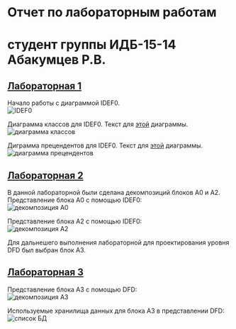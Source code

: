 # Отчет по лабораторным работам  
# студент группы ИДБ-15-14 Абакумцев Р.В.  
  
  
## [Лабораторная 1](https://github.com/stankin/design-2018/wiki/lab-1)  
Начало работы с диаграммой IDEF0.  
![IDEF0](https://github.com/AbakumtsevRoman/laba1.github.io/blob/master/%D0%BB%D0%B0%D0%B1%D0%B0%201/%D1%801.png)  

Диаграмма классов для IDEF0. Текст для [этой](https://github.com/AbakumtsevRoman/laba1.github.io/blob/master/%D0%BB%D0%B0%D0%B1%D0%B0%201/%D1%82%D0%B5%D0%BA%D1%81%D1%82%2011.txt) диаграммы.  
![диаграмма классов](https://github.com/AbakumtsevRoman/laba1.github.io/blob/master/%D0%BB%D0%B0%D0%B1%D0%B0%201/11.png)  

Диграмма прецендентов для IDEF0. Текст для [этой](https://github.com/AbakumtsevRoman/laba1.github.io/blob/master/%D0%BB%D0%B0%D0%B1%D0%B0%201/%D1%82%D0%B5%D0%BA%D1%81%D1%82%2012.txt) диаграммы.  
![диаграмма прецендентов](https://github.com/AbakumtsevRoman/laba1.github.io/blob/84b9c0e6dd9dd20f63b4430572562c1b1df67471/%D0%BB%D0%B0%D0%B1%D0%B0%201/12.png)

## [Лабораторная 2](https://github.com/stankin/design-2018/wiki/lab-2)  
В данной лабораторной были сделана декомпозиций блоков A0 и A2.  
Представление блока A0 с помощью IDEF0:  
![декомпозиция A0](https://github.com/AbakumtsevRoman/laba1.github.io/blob/master/%D0%BB%D0%B0%D0%B1%D0%B0%201/%D1%802.png)   

Представление блока A2 с помощью IDEF0:  
![декомпозиция A2](https://github.com/AbakumtsevRoman/laba1.github.io/blob/master/%D0%BB%D0%B0%D0%B1%D0%B0%201/%D1%803.png)  

Для дальнешего выполнения лабораторной для проектирования уровня DFD был выбран блок A3.  

## [Лабораторная 3](https://github.com/stankin/design-2018/wiki/lab-3)  
Представление блока A3 с помощью DFD:  
![декомпозиция A3](https://github.com/AbakumtsevRoman/laba1.github.io/blob/master/%D0%BB%D0%B0%D0%B1%D0%B0%201/%D1%804.png)  

Используемые хранилища данных для блока A3 в представлении DFD:  
![список БД](https://github.com/AbakumtsevRoman/laba1.github.io/blob/master/%D0%BB%D0%B0%D0%B1%D0%B0%201/%D1%805.png)  
